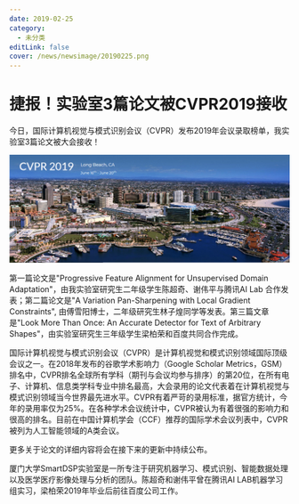 ```yaml
---
date: 2019-02-25
category:
  - 未分类
editLink: false
cover: /news/newsimage/20190225.png
---
```



# 捷报！实验室3篇论文被CVPR2019接收

今日，国际计算机视觉与模式识别会议（CVPR）发布2019年会议录取榜单，我实验室3篇论文被大会接收！
<!-- more -->


![](/news/newsimage/20190225.png)

第一篇论文是"Progressive Feature Alignment for Unsupervised Domain Adaptation"，由我实验室研究生二年级学生陈超奇、谢伟平与腾讯AI Lab 合作发表；第二篇论文是"A Variation Pan-Sharpening with Local Gradient Constraints", 由傅雪阳博士，二年级研究生林子煌同学等发表。第三篇文章是"Look More Than Once: An Accurate Detector for Text of Arbitrary Shapes"，由实验室研究生三年级学生梁柏荣和百度共同合作完成。

国际计算机视觉与模式识别会议（CVPR）是计算机视觉和模式识别领域国际顶级会议之一。在2018年发布的谷歌学术影响力（Google Scholar Metrics，GSM）排名中，CVPR排名全球所有学科（期刊与会议均参与排序）的第20位，在所有电子、计算机、信息类学科专业中排名最高，大会录用的论文代表着在计算机视觉与模式识别领域当今世界最先进水平。CVPR有着严苛的录用标准，据官方统计，今年的录用率仅为25%。在各种学术会议统计中，CVPR被认为有着很强的影响力和很高的排名。目前在中国计算机学会（CCF）推荐的国际学术会议列表中，CVPR被列为人工智能领域的A类会议。

更多关于论文的详细内容将会在接下来的更新中持续公布。

厦门大学SmartDSP实验室是一所专注于研究机器学习、模式识别、智能数据处理以及医学医疗影像处理与分析的团队。陈超奇和谢伟平曾在腾讯AI LAB机器学习组实习，梁柏荣2019年毕业后前往百度公司工作。